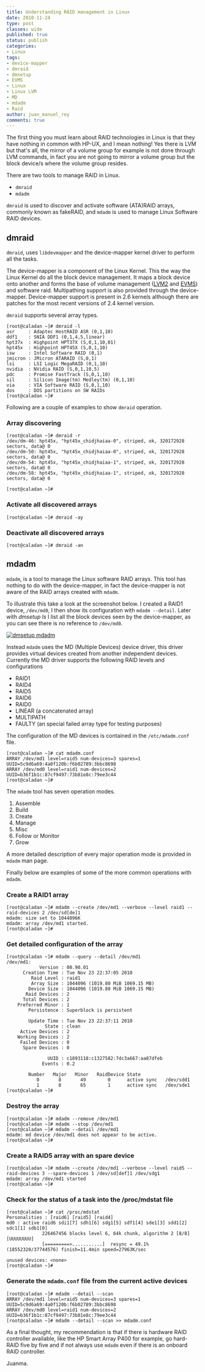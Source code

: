 ```yaml
---
title: Understanding RAID management in Linux
date: 2010-11-24
type: post
classes: wide
published: true
status: publish
categories:
- Linux
tags:
- device-mapper
- dmraid
- dmsetup
- EVMS
- Linux
- Linux LVM
- MD
- mdadm
- Raid
author: juan_manuel_rey
comments: true
---
```


The first thing you must learn about RAID technologies in Linux is that they have nothing in common with HP-UX, and I mean nothing! Yes there is LVM but that's all, the mirror of a volume group for example is not done through LVM commands, in fact you are not going to mirror a volume group but the block device/s where the volume group resides.

There are two tools to manage RAID in Linux.

- `dmraid`
- `mdadm`

`dmraid` is used to discover and activate software (ATA)RAID arrays, commonly known as fakeRAID, and `mdadm` is used to manage Linux Software RAID devices.

## dmraid

`dmraid`, uses `libdevmapper` and the device-mapper kernel driver to perform all the tasks.

The device-mapper is a component of the Linux Kernel. This the way the Linux Kernel do all the block device management. It maps a block device onto another and forms the base of volume management ([LVM2](http://sources.redhat.com/lvm2/ "LVM2") and [EVMS](http://evms.sourceforge.net/ "EVMS")) and software raid. Multipathing support is also provided through the device-mapper.
Device-mapper support is present in 2.6 kernels although there are patches for the most recent versions of 2.4 kernel version.

`dmraid` supports several array types.

```text
[root@caladan ~]# dmraid -l
asr     : Adaptec HostRAID ASR (0,1,10)
ddf1    : SNIA DDF1 (0,1,4,5,linear)
hpt37x  : Highpoint HPT37X (S,0,1,10,01)
hpt45x  : Highpoint HPT45X (S,0,1,10)
isw     : Intel Software RAID (0,1)
jmicron : JMicron ATARAID (S,0,1)
lsi     : LSI Logic MegaRAID (0,1,10)
nvidia  : NVidia RAID (S,0,1,10,5)
pdc     : Promise FastTrack (S,0,1,10)
sil     : Silicon Image(tm) Medley(tm) (0,1,10)
via     : VIA Software RAID (S,0,1,10)
dos     : DOS partitions on SW RAIDs
[root@caladan ~]#
```

Following are a couple of examples to show `dmraid` operation.

### Array discovering

```text
[root@caladan ~]# dmraid -r
/dev/dm-46: hpt45x, "hpt45x_chidjhaiaa-0", striped, ok, 320172928 sectors, data@ 0
/dev/dm-50: hpt45x, "hpt45x_chidjhaiaa-0", striped, ok, 320172928 sectors, data@ 0
/dev/dm-54: hpt45x, "hpt45x_chidjhaiaa-1", striped, ok, 320172928 sectors, data@ 0
/dev/dm-58: hpt45x, "hpt45x_chidjhaiaa-1", striped, ok, 320172928 sectors, data@ 0

[root@caladan ~]#
```

### Activate all discovered arrays

```text
[root@caladan ~]# dmraid -ay
```

### Deactivate all discovered arrays

```text
[root@caladan ~]# dmraid -an
```

## mdadm

`mdadm`, is a tool to manage the Linux software RAID arrays. This tool has nothing to do with the device-mapper, in fact the device-mapper is not aware of the RAID arrays created with `mdadm`.

To illustrate this take a look at the screenshot below. I created a RAID1 device, `/dev/md0`, I then show its configuration with  `mdadm --detail`. Later with *dmsetup ls* I list all the block devices seen by the device-mapper, as you can see there is no reference to `/dev/md0`.

[![](/assets/images/dmsetup-mdadm1.png "dmsetup mdadm")]({{site.url}}/assets/images/dmsetup-mdadm1.png)

Instead `mdadm` uses the MD (Multiple Devices) device driver, this driver provides virtual devices created from another independent devices. Currently the MD driver supports the following RAID levels and configurations

- RAID1
- RAID4
- RAID5
- RAID6
- RAID0
- LINEAR (a concatenated array)
- MULTIPATH
- FAULTY (an special failed array type for testing purposes)

The configuration of the MD devices is contained in the `/etc/mdadm.conf` file.

```text
[root@caladan ~]# cat mdadm.conf
ARRAY /dev/md1 level=raid5 num-devices=3 spares=1 UUID=5c9d6a69:4a0f120b:f6b02789:3bbc8698
ARRAY /dev/md0 level=raid1 num-devices=2 UUID=b36f1b1c:87cf9497:73b81e8c:79ee3c44
[root@caladan ~]#
```

The `mdadm` tool has seven operation modes.

1. Assemble
2. Build
3. Create
4. Manage
5. Misc
6. Follow or Monitor
7. Grow

A more detailed description of every major operation mode is provided in `mdadm` man page.

Finally below are examples of some of the more common operations with `mdadm`.

### Create a RAID1 array

```text
[root@caladan ~]# mdadm --create /dev/md1 --verbose --level raid1 --raid-devices 2 /dev/sd[de]1
mdadm: size set to 1044096K
mdadm: array /dev/md1 started.
[root@caladan ~]#
```

### Get detailed configuration of the array

```text
[root@caladan ~]# mdadm --query --detail /dev/md1
/dev/md1:
            Version : 00.90.01
      Creation Time : Tue Nov 23 22:37:05 2010
         Raid Level : raid1
         Array Size : 1044096 (1019.80 MiB 1069.15 MB)
        Device Size : 1044096 (1019.80 MiB 1069.15 MB)
       Raid Devices : 2
      Total Devices : 2
    Preferred Minor : 1
        Persistence : Superblock is persistent

        Update Time : Tue Nov 23 22:37:11 2010
              State : clean
     Active Devices : 2
    Working Devices : 2
     Failed Devices : 0
      Spare Devices : 0

               UUID : c1893118:c1327582:7dc3a667:aa87dfeb
             Events : 0.2

        Number   Major   Minor   RaidDevice State
           0       8       49        0      active sync   /dev/sdd1
           1       8       65        1      active sync   /dev/sde1
[root@caladan ~]#
```

### Destroy the array

```text
[root@caladan ~]# mdadm --remove /dev/md1
[root@caladan ~]# mdadm --stop /dev/md1
[root@caladan ~]# mdadm --detail /dev/md1
mdadm: md device /dev/md1 does not appear to be active.
[root@caladan ~]#
```

### Create a RAID5 array with an spare device

```text
[root@caladan ~]# mdadm --create /dev/md1 --verbose --level raid5 --raid-devices 3 --spare-devices 1 /dev/sd[def]1 /dev/sdg1
mdadm: array /dev/md1 started
[root@caladan ~]#
```

### Check for the status of a task into the /proc/mdstat file

```text
[root@caladan ~]# cat /proc/mdstat
Personalities : [raid6] [raid5] [raid4]
md0 : active raid6 sdi1[7] sdh1[6] sdg1[5] sdf1[4] sde1[3] sdd1[2] sdc1[1] sdb1[0]
             226467456 blocks level 6, 64k chunk, algorithm 2 [8/8] [UUUUUUUU]
             [=========>...........]  resync = 49.1% (18552320/37744576) finish=11.4min speed=27963K/sec

unused devices: <none>
[root@caladan ~]#
```

### Generate the `mdadm.conf` file from the current active devices

```text
[root@caladan ~]# mdadm --detail --scan
ARRAY /dev/md1 level=raid5 num-devices=3 spares=1 UUID=5c9d6a69:4a0f120b:f6b02789:3bbc8698
ARRAY /dev/md0 level=raid1 num-devices=2 UUID=b36f1b1c:87cf9497:73b81e8c:79ee3c44
[root@caladan ~]# mdadm --detail --scan >> mdadm.conf
```

As a final thought, my recommendation is that if there is hardware RAID controller available, like the HP Smart Array P400 for example, go hard-RAID five by five and if not always use `mdadm` even if there is an onboard RAID controller.

Juanma.
